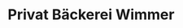 ---
title: "Privat Bäckerei Wimmer"
url: /muenchen/privat-baeckerei-wimmer-buelowstrasse/
shop: Bäckerei
---